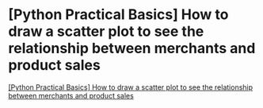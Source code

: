 # [Python Practical Basics] How to draw a scatter plot to see the relationship between merchants and product sales
[[Python Practical Basics] How to draw a scatter plot to see the relationship between merchants and product sales](https://aiwithcloud.com/2022/09/16/python_practical_basics_how_to_draw_a_scatter_plot_to_see_the_relationship_between_merchants_and_product_sales/)